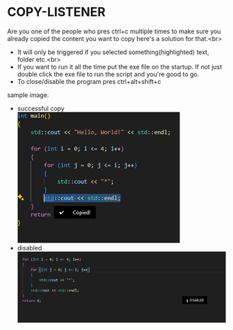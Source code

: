# COPY-LISTENER

Are you one of the people who pres ctrl+c multiple times to make sure you already copied the content you want to copy here's a solution for that.<br\>

- It will only be triggered if you selected something(highlighted) text, folder etc.<br\>
- If you want to run it all the time put the exe file on the startup. If not just double click the exe file to run the script and you're good to go.
- To close/disable the program pres ctrl+alt+shift+c

sample image:
  - successful copy
  ![Screenshot](assets/success.png)
  - disabled
  ![Screenshot](assets/disable.png)

